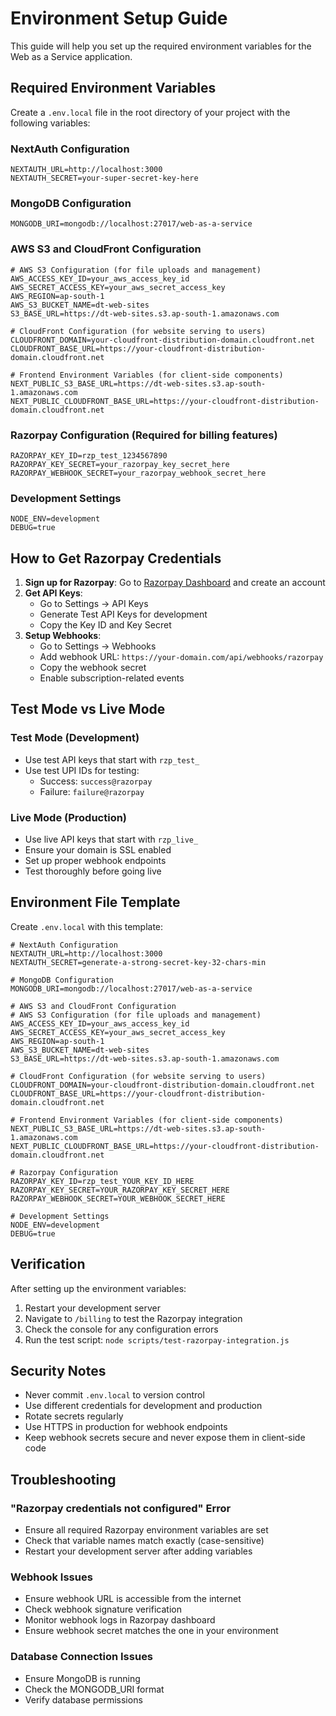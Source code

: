 # Environment Setup Guide

This guide will help you set up the required environment variables for the Web as a Service application.

## Required Environment Variables

Create a `.env.local` file in the root directory of your project with the following variables:

### NextAuth Configuration
```env
NEXTAUTH_URL=http://localhost:3000
NEXTAUTH_SECRET=your-super-secret-key-here
```

### MongoDB Configuration
```env
MONGODB_URI=mongodb://localhost:27017/web-as-a-service
```

### AWS S3 and CloudFront Configuration
```env
# AWS S3 Configuration (for file uploads and management)
AWS_ACCESS_KEY_ID=your_aws_access_key_id
AWS_SECRET_ACCESS_KEY=your_aws_secret_access_key
AWS_REGION=ap-south-1
AWS_S3_BUCKET_NAME=dt-web-sites
S3_BASE_URL=https://dt-web-sites.s3.ap-south-1.amazonaws.com

# CloudFront Configuration (for website serving to users)
CLOUDFRONT_DOMAIN=your-cloudfront-distribution-domain.cloudfront.net
CLOUDFRONT_BASE_URL=https://your-cloudfront-distribution-domain.cloudfront.net

# Frontend Environment Variables (for client-side components)
NEXT_PUBLIC_S3_BASE_URL=https://dt-web-sites.s3.ap-south-1.amazonaws.com
NEXT_PUBLIC_CLOUDFRONT_BASE_URL=https://your-cloudfront-distribution-domain.cloudfront.net
```

### Razorpay Configuration (Required for billing features)
```env
RAZORPAY_KEY_ID=rzp_test_1234567890
RAZORPAY_KEY_SECRET=your_razorpay_key_secret_here
RAZORPAY_WEBHOOK_SECRET=your_razorpay_webhook_secret_here
```

### Development Settings
```env
NODE_ENV=development
DEBUG=true
```

## How to Get Razorpay Credentials

1. **Sign up for Razorpay**: Go to [Razorpay Dashboard](https://dashboard.razorpay.com/) and create an account
2. **Get API Keys**: 
   - Go to Settings → API Keys
   - Generate Test API Keys for development
   - Copy the Key ID and Key Secret
3. **Setup Webhooks**:
   - Go to Settings → Webhooks
   - Add webhook URL: `https://your-domain.com/api/webhooks/razorpay`
   - Copy the webhook secret
   - Enable subscription-related events

## Test Mode vs Live Mode

### Test Mode (Development)
- Use test API keys that start with `rzp_test_`
- Use test UPI IDs for testing:
  - Success: `success@razorpay`
  - Failure: `failure@razorpay`

### Live Mode (Production)
- Use live API keys that start with `rzp_live_`
- Ensure your domain is SSL enabled
- Set up proper webhook endpoints
- Test thoroughly before going live

## Environment File Template

Create `.env.local` with this template:

```env
# NextAuth Configuration
NEXTAUTH_URL=http://localhost:3000
NEXTAUTH_SECRET=generate-a-strong-secret-key-32-chars-min

# MongoDB Configuration
MONGODB_URI=mongodb://localhost:27017/web-as-a-service

# AWS S3 and CloudFront Configuration
# AWS S3 Configuration (for file uploads and management)
AWS_ACCESS_KEY_ID=your_aws_access_key_id
AWS_SECRET_ACCESS_KEY=your_aws_secret_access_key
AWS_REGION=ap-south-1
AWS_S3_BUCKET_NAME=dt-web-sites
S3_BASE_URL=https://dt-web-sites.s3.ap-south-1.amazonaws.com

# CloudFront Configuration (for website serving to users)
CLOUDFRONT_DOMAIN=your-cloudfront-distribution-domain.cloudfront.net
CLOUDFRONT_BASE_URL=https://your-cloudfront-distribution-domain.cloudfront.net

# Frontend Environment Variables (for client-side components)
NEXT_PUBLIC_S3_BASE_URL=https://dt-web-sites.s3.ap-south-1.amazonaws.com
NEXT_PUBLIC_CLOUDFRONT_BASE_URL=https://your-cloudfront-distribution-domain.cloudfront.net

# Razorpay Configuration
RAZORPAY_KEY_ID=rzp_test_YOUR_KEY_ID_HERE
RAZORPAY_KEY_SECRET=YOUR_RAZORPAY_KEY_SECRET_HERE
RAZORPAY_WEBHOOK_SECRET=YOUR_WEBHOOK_SECRET_HERE

# Development Settings
NODE_ENV=development
DEBUG=true
```

## Verification

After setting up the environment variables:

1. Restart your development server
2. Navigate to `/billing` to test the Razorpay integration
3. Check the console for any configuration errors
4. Run the test script: `node scripts/test-razorpay-integration.js`

## Security Notes

- Never commit `.env.local` to version control
- Use different credentials for development and production
- Rotate secrets regularly
- Use HTTPS in production for webhook endpoints
- Keep webhook secrets secure and never expose them in client-side code

## Troubleshooting

### "Razorpay credentials not configured" Error
- Ensure all required Razorpay environment variables are set
- Check that variable names match exactly (case-sensitive)
- Restart your development server after adding variables

### Webhook Issues
- Ensure webhook URL is accessible from the internet
- Check webhook signature verification
- Monitor webhook logs in Razorpay dashboard
- Ensure webhook secret matches the one in your environment

### Database Connection Issues
- Ensure MongoDB is running
- Check the MONGODB_URI format
- Verify database permissions 